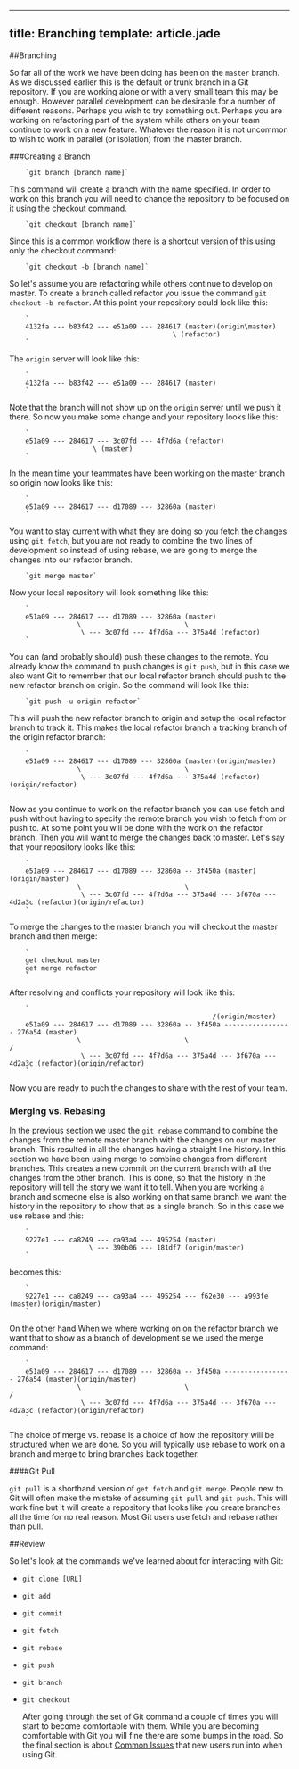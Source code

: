 ---
title: Branching
template: article.jade
----

##Branching

  So far all of the work we have been doing has been on the `master` branch.  As we discussed earlier this is the default or trunk branch in a Git repository.  If you are working alone or with a very small team this may be enough.  However parallel development can be desirable for a number of different reasons.  Perhaps you wish to try something out.  Perhaps you are working on refactoring part of the system while others on your team continue to work on a new feature.  Whatever the reason it is not uncommon to wish to work in parallel (or isolation) from the master branch.

###Creating a Branch

        `git branch [branch name]`

  This command will create a branch with the name specified.  In order to work on this branch you will need to change the repository to be focused on it using the checkout command.

        `git checkout [branch name]`
 
  Since this is a common workflow there is a shortcut version of this using only the checkout command: 

        `git checkout -b [branch name]`

  So let's assume you are refactoring while others continue to develop on master.  To create a branch called refactor you issue the command `git checkout -b refactor`.  At this point your repository could look like this: 
        
        `
        4132fa --- b83f42 --- e51a09 --- 284617 (master)(origin\master)
                                             \ (refactor)
        `
        
  The `origin` server will look like this:

        `
        4132fa --- b83f42 --- e51a09 --- 284617 (master)
        `
  
  Note that the branch will not show up on the `origin` server until we push it there.  So now you make some change and your repository looks like this: 

        `
        e51a09 --- 284617 --- 3c07fd --- 4f7d6a (refactor)
                         \ (master)
        `

  In the mean time your teammates have been working on the master branch so origin now looks like this:
        
        `
        e51a09 --- 284617 --- d17089 --- 32860a (master)
        `
       
  You want to stay current with what they are doing so you fetch the changes using `git fetch`, but you are not ready to combine the two lines of development so instead of using rebase, we are going to merge the changes into our refactor branch.

        `git merge master` 

  Now your local repository will look something like this:

        `
        e51a09 --- 284617 --- d17089 --- 32860a (master)
                     \                          \
                      \ --- 3c07fd --- 4f7d6a --- 375a4d (refactor)
        `

  You can (and probably should) push these changes to the remote.  You already know the command to push changes is `git push`, but in this case we also want Git to remember that our local refactor branch should push to the new refactor branch on origin.  So the command will look like this:

        `git push -u origin refactor`

  This will push the new refactor branch to origin and setup the local refactor branch to track it.  This makes the local refactor branch a tracking branch of the origin refactor branch:

        `
        e51a09 --- 284617 --- d17089 --- 32860a (master)(origin/master)
                     \                          \
                      \ --- 3c07fd --- 4f7d6a --- 375a4d (refactor)(origin/refactor)
        `

  Now as you continue to work on the refactor branch you can use fetch and push without having to specify the remote branch you wish to fetch from or push to.  At some point you will be done with the work on the refactor branch.  Then you will want to merge the changes back to master.  Let's say that your repository looks like this:

        `
        e51a09 --- 284617 --- d17089 --- 32860a -- 3f450a (master)(origin/master)
                     \                          \
                      \ --- 3c07fd --- 4f7d6a --- 375a4d --- 3f670a --- 4d2a3c (refactor)(origin/refactor)
        `

  To merge the changes to the master branch you will checkout the master branch and then merge:

        `
        get checkout master
        get merge refactor
        `
  After resolving and conflicts your repository will look like this:

        `
                                                       /(origin/master)
        e51a09 --- 284617 --- d17089 --- 32860a -- 3f450a ----------------- 276a54 (master)
                     \                          \                           /
                      \ --- 3c07fd --- 4f7d6a --- 375a4d --- 3f670a --- 4d2a3c (refactor)(origin/refactor)
        `

  Now you are ready to puch the changes to share with the rest of your team.

### Merging vs. Rebasing

  In the previous section we used the `git rebase` command to combine the changes from the remote master branch with the changes on our master branch.  This resulted in all the changes having a straight line history.  In this section we have been using merge to combine changes from different branches.  This creates a new commit on the current branch with all the changes from the other branch.  This is done, so that the history in the repository will tell the story we want it to tell.  When you are working a branch and someone else is also working on that same branch we want the history in the repository to show that as a single branch.  So in this case we use rebase and this:

        `
        9227e1 --- ca8249 --- ca93a4 --- 495254 (master)
                        \ --- 390b06 --- 181df7 (origin/master)
        `

becomes this:

        `
        9227e1 --- ca8249 --- ca93a4 --- 495254 --- f62e30 --- a993fe (master)(origin/master)
        `

  On the other hand When we where working on on the refactor branch we want that to show as a branch of development se we used the merge command:

        `
        e51a09 --- 284617 --- d17089 --- 32860a -- 3f450a ----------------- 276a54 (master)(origin/master)
                     \                          \                           /
                      \ --- 3c07fd --- 4f7d6a --- 375a4d --- 3f670a --- 4d2a3c (refactor)(origin/refactor)
        `

  The choice of merge vs. rebase is a choice of how the repository will be structured when we are done.  So you will typically use rebase to work on a branch and merge to bring branches back together.

####Git Pull

  `git pull` is a shorthand version of `get fetch` and `git merge`.  People new to Git will often make the mistake of assuming `git pull` and `git push`.  This will work fine but it will create a repository that looks like you create branches all the time for no real reason.  Most Git users use fetch and rebase rather than pull.

##Review

  So let's look at the commands we've learned about for interacting with Git:

- `git clone [URL]`
- `git add`
- `git commit`
- `git fetch`
- `git rebase`
- `git push`
- `git branch`
- `git checkout`

  After going through the set of Git command a couple of times you will start to become comfortable with them.  While you are becoming comfortable with Git you will fine there are some bumps in the road.  So the final section is about [Common Issues](CommonIssues.html) that new users run into when using Git.

